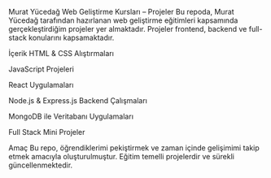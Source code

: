 Murat Yücedağ Web Geliştirme Kursları – Projeler
Bu repoda, Murat Yücedağ tarafından hazırlanan web geliştirme eğitimleri kapsamında gerçekleştirdiğim projeler yer almaktadır. Projeler frontend, backend ve full-stack konularını kapsamaktadır.

İçerik
HTML & CSS Alıştırmaları

JavaScript Projeleri

React Uygulamaları

Node.js & Express.js Backend Çalışmaları

MongoDB ile Veritabanı Uygulamaları

Full Stack Mini Projeler

Amaç
Bu repo, öğrendiklerimi pekiştirmek ve zaman içinde gelişimimi takip etmek amacıyla oluşturulmuştur. Eğitim temelli projelerdir ve sürekli güncellenmektedir.
